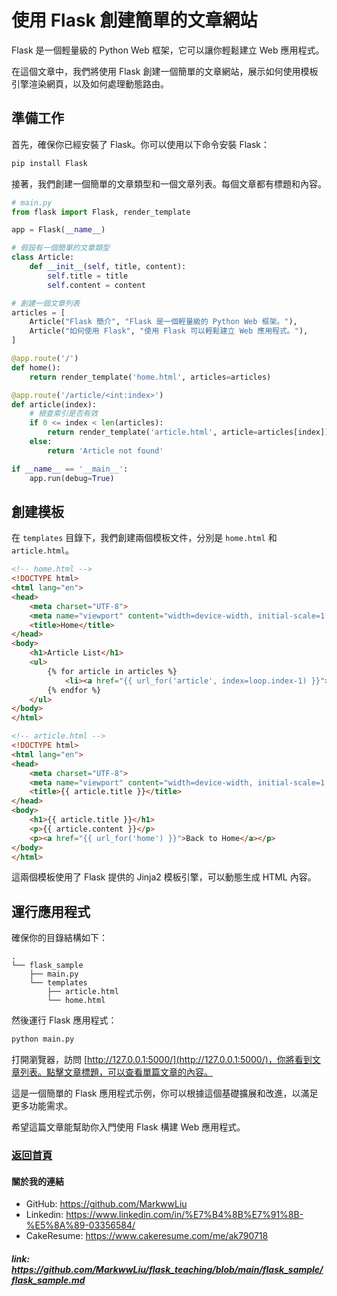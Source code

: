 # 使用 Flask 創建簡單的文章網站

Flask 是一個輕量級的 Python Web 框架，它可以讓你輕鬆建立 Web 應用程式。

在這個文章中，我們將使用 Flask 創建一個簡單的文章網站，展示如何使用模板引擎渲染網頁，以及如何處理動態路由。

## 準備工作

首先，確保你已經安裝了 Flask。你可以使用以下命令安裝 Flask：

```bash
pip install Flask
```

接著，我們創建一個簡單的文章類型和一個文章列表。每個文章都有標題和內容。

```python
# main.py
from flask import Flask, render_template

app = Flask(__name__)

# 假設有一個簡單的文章類型
class Article:
    def __init__(self, title, content):
        self.title = title
        self.content = content

# 創建一個文章列表
articles = [
    Article("Flask 簡介", "Flask 是一個輕量級的 Python Web 框架。"),
    Article("如何使用 Flask", "使用 Flask 可以輕鬆建立 Web 應用程式。"),
]

@app.route('/')
def home():
    return render_template('home.html', articles=articles)

@app.route('/article/<int:index>')
def article(index):
    # 檢查索引是否有效
    if 0 <= index < len(articles):
        return render_template('article.html', article=articles[index])
    else:
        return 'Article not found'

if __name__ == '__main__':
    app.run(debug=True)
```

## 創建模板

在 `templates` 目錄下，我們創建兩個模板文件，分別是 `home.html` 和 `article.html`。

```html
<!-- home.html -->
<!DOCTYPE html>
<html lang="en">
<head>
    <meta charset="UTF-8">
    <meta name="viewport" content="width=device-width, initial-scale=1.0">
    <title>Home</title>
</head>
<body>
    <h1>Article List</h1>
    <ul>
        {% for article in articles %}
            <li><a href="{{ url_for('article', index=loop.index-1) }}">{{ article.title }}</a></li>
        {% endfor %}
    </ul>
</body>
</html>
```

```html
<!-- article.html -->
<!DOCTYPE html>
<html lang="en">
<head>
    <meta charset="UTF-8">
    <meta name="viewport" content="width=device-width, initial-scale=1.0">
    <title>{{ article.title }}</title>
</head>
<body>
    <h1>{{ article.title }}</h1>
    <p>{{ article.content }}</p>
    <p><a href="{{ url_for('home') }}">Back to Home</a></p>
</body>
</html>
```

這兩個模板使用了 Flask 提供的 Jinja2 模板引擎，可以動態生成 HTML 內容。

## 運行應用程式

確保你的目錄結構如下：

```
.
└── flask_sample
    ├── main.py
    └── templates
        ├── article.html
        └── home.html
```

然後運行 Flask 應用程式：

```bash
python main.py
```

打開瀏覽器，訪問 [http://127.0.0.1:5000/](http://127.0.0.1:5000/)，你將看到文章列表。點擊文章標題，可以查看單篇文章的內容。

這是一個簡單的 Flask 應用程式示例，你可以根據這個基礎擴展和改進，以滿足更多功能需求。

希望這篇文章能幫助你入門使用 Flask 構建 Web 應用程式。

### [返回首頁](../README.md)

#### 關於我的連結
- GitHub: https://github.com/MarkwwLiu
- Linkedin: https://www.linkedin.com/in/%E7%B4%8B%E7%91%8B-%E5%8A%89-03356584/
- CakeResume: https://www.cakeresume.com/me/ak790718

##### link: https://github.com/MarkwwLiu/flask_teaching/blob/main/flask_sample/flask_sample.md
